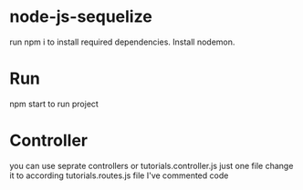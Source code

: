 # node-js-sequelize
run npm i to install required dependencies.
Install nodemon.

# Run
npm start to run project

# Controller 
you can use seprate controllers or tutorials.controller.js just one file
change it to according tutorials.routes.js file 
I've commented code
